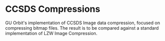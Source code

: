 # CCSDS Compressions

GU Orbit's implementation of CCSDS Image data compression, focused on compressing bitmap files. The result is to be compared against a standard implementation of LZW Image Compression. 
